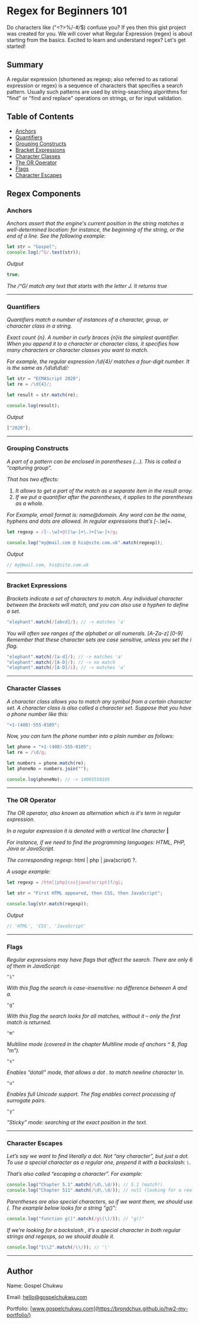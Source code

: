 # Regex for Beginners 101

Do characters like ("<?>%/-_#/_$) confuse you? If yes then this gist project was created for you.
We will cover what Regular Expression (regex) is about starting from the basics.
Excited to learn and understand regex? Let's get started!

## Summary

A regular expression (shortened as regexp; also referred to as rational expression or regex) is a sequence of characters that specifies a search pattern. Usually such patterns are used by string-searching algorithms for "find" or "find and replace" operations on strings, or for input validation.

## Table of Contents

- [Anchors](#anchors)
- [Quantifiers](#quantifiers)
- [Grouping Constructs](#grouping-constructs)
- [Bracket Expressions](#bracket-expressions)
- [Character Classes](#character-classes)
- [The OR Operator](#the-or-operator)
- [Flags](#flags)
- [Character Escapes](#character-escapes)

## Regex Components

### Anchors

_Anchors assert that the engine's current position in the string matches a well-determined location: for instance, the beginning of the string, or the end of a line.
See the following example:_

```javascript
let str = "Gospel";
console.log(/^G/.test(str));
```

_Output_

```javascript
true;
```

_The /^G/ match any text that starts with the letter J. It returns true_

---

### Quantifiers

_Quantifiers match a number of instances of a character, group, or character class in a string._

_Exact count {n}. A number in curly braces {n}is the simplest quantifier. When you append it to a character or character class, it specifies how many characters or character classes you want to match._

_For example, the regular expression /\d{4}/ matches a four-digit number. It is the same as /\d\d\d\d/:_

```javascript
let str = "ECMAScript 2020";
let re = /\d{4}/;

let result = str.match(re);

console.log(result);
```

_Output_

```javascript
["2020"];
```

---

### Grouping Constructs

_A part of a pattern can be enclosed in parentheses (...). This is called a “capturing group”._

_That has two effects:_

1. _It allows to get a part of the match as a separate item in the result array._
2. _If we put a quantifier after the parentheses, it applies to the parentheses as a whole._

_For Example, email format is: name@domain. Any word can be the name, hyphens and dots are allowed. In regular expressions that’s [-.\w]+._

```javascript
let regexp = /[-.\w]+@([\w-]+\.)+[\w-]+/g;

console.log("my@mail.com @ his@site.com.uk".match(regexp));
```

_Output_

```javascript
// my@mail.com, his@site.com.uk
```

---

### Bracket Expressions

_Brackets indicate a set of characters to match. Any individual character between the brackets will match, and you can also use a hyphen to define a set._

```javascript
"elephant".match(/[abcd]/); // -> matches 'a'
```

_You will often see ranges of the alphabet or all numerals. [A-Za-z] [0-9] Remember that these character sets are case sensitive, unless you set the i flag._

```javascript
"elephant".match(/[a-d]/); // -> matches 'a'
"elephant".match(/[A-D]/); // -> no match
"elephant".match(/[A-D]/i); // -> matches 'a'
```

---

### Character Classes

_A character class allows you to match any symbol from a certain character set. A character class is also called a character set. Suppose that you have a phone number like this:_

```javascript
"+1-(408)-555-0105";
```

_Now, you can turn the phone number into a plain number as follows:_

```javascript
let phone = "+1-(408)-555-0105";
let re = /\d/g;

let numbers = phone.match(re);
let phoneNo = numbers.join("");

console.log(phoneNo); // -> 14085550105
```

---

### The OR Operator

_The OR operator, also known as alternation which is it's term in regular expression._

_In a regular expression it is denoted with a vertical line character_ **|**

_For instance, if we need to find the programming languages: HTML, PHP, Java or JavaScript._

_The corresponding regexp:_ html | php | java(script) ?.

_A usage example:_

```javascript
let regexp = /html|php|css|java(script)?/gi;

let str = "First HTML appeared, then CSS, then JavaScript";

console.log(str.match(regexp));
```

_Output_

```javascript
// 'HTML', 'CSS', 'JavaScript'
```

---

### Flags

_Regular expressions may have flags that affect the search.
There are only 6 of them in JavaScript:_

```javscript
"i"
```

_With this flag the search is case-insensitive: no difference between A and a._

```javscript
"g"
```

_With this flag the search looks for all matches, without it – only the first match is returned._

```javscript
"m"
```

_Multiline mode (covered in the chapter Multiline mode of anchors ^ $, flag "m")._

```javscript
"s"
```

_Enables “dotall” mode, that allows a dot . to match newline character \n._

```javscript
"u"
```

_Enables full Unicode support. The flag enables correct processing of surrogate pairs._

```javscript
"y"
```

_“Sticky” mode: searching at the exact position in the text._

---

### Character Escapes

_Let’s say we want to find literally a dot. Not “any character”, but just a dot._
_To use a special character as a regular one, prepend it with a backslash: `\`._

_That’s also called “escaping a character”._
_For example:_

```javascript
console.log("Chapter 5.1".match(/\d\.\d/)); // 5.1 (match!)
console.log("Chapter 511".match(/\d\.\d/)); // null (looking for a real dot \.)
```

_Parentheses are also special characters, so if we want them, we should use \(. The example below looks for a string "g()":_

```javascript
console.log("function g()".match(/g\(\)/)); // "g()"
```

_If we’re looking for a backslash \, it’s a special character in both regular strings and regexps, so we should double it._

```javascript
console.log("1\\2".match(/\\/)); // '\'
```

---

## Author

Name: Gospel Chukwu

Email: hello@gospelchukwu.com

Portfolio: [www.gospelchukwu.com](https://brondchux.github.io/hw2-my-portfolio/)
